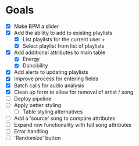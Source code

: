 # Goals

- [x] Make BPM a slider  
- [x] Add the ability to add to existing playlists
  - [x] List playlists for the current user + 
  - [x] Select playlist from list of playlists
- [x] Add additional attributes to main table
  - [x] Energy
  - [x] Dancibility
- [x] Add alerts to updating playlists
- [x] Improve process for entering fields
- [x] Batch calls for audio analysis
- [x] Clean up form to allow for removal of artist / song
- [ ] Deploy pipeline
- [ ] Apply better styling
  - [ ] Table styling alternatives
- [ ] Add a 'source' song to compare attributes
- [ ] Expand row functionality with full song attributes
- [ ] Error handling
- [ ] 'Randomize' button
